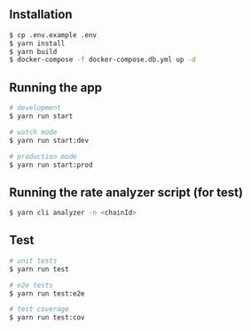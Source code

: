 ## Installation

```bash
$ cp .env.example .env
$ yarn install
$ yarn build
$ docker-compose -f docker-compose.db.yml up -d
```

## Running the app

```bash
# development
$ yarn run start

# watch mode
$ yarn run start:dev

# production mode
$ yarn run start:prod
```

## Running the rate analyzer script (for test)

```bash
$ yarn cli analyzer -n <chainId>
```

## Test

```bash
# unit tests
$ yarn run test

# e2e tests
$ yarn run test:e2e

# test coverage
$ yarn run test:cov
```
